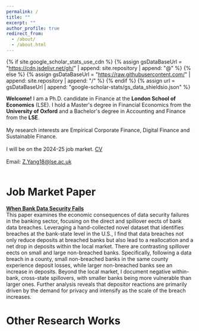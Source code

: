 ```yaml
---
permalink: /
title: ""
excerpt: ""
author_profile: true
redirect_from: 
  - /about/
  - /about.html
---
```


{% if site.google_scholar_stats_use_cdn %}
{% assign gsDataBaseUrl = "https://cdn.jsdelivr.net/gh/" | append: site.repository | append: "@" %}
{% else %}
{% assign gsDataBaseUrl = "https://raw.githubusercontent.com/" | append: site.repository | append: "/" %}
{% endif %}
{% assign url = gsDataBaseUrl | append: "google-scholar-stats/gs_data_shieldsio.json" %}

<span class='anchor' id='about-me'></span>

**Welcome!** I am a Ph.D. candidate in Finance at the **London School of Economics** (LSE). I hold a Master's degree in Financial Economics from the **University of Oxford** and a Bachelor's degree in Accounting and Finance from the **LSE**.
<br>
<br>
My research interests are Empirical Corporate Finance, Digital Finance and Sustainable Finance.
<br>
<br>
I will be on the 2024-25 job market. [CV](../assets/CV_ZheyuanYang.pdf)
<br>
<br>
Email: [Z.Yang18@lse.ac.uk](mailto:Z.Yang18@lse.ac.uk)
<br>
<br>
# Job Market Paper
[**When Bank Data Security Fails**](https://papers.ssrn.com/sol3/papers.cfm?abstract_id=5031565)
<br>
This paper examines the economic consequences of data security failures in the banking sector, focusing on the direct and spillover e ects of bank data breaches. Leveraging a hand-collected novel dataset that identifies breaches at the bank-state level in the U.S., I find that data breaches not only reduce deposits at breached banks but also lead to a reallocation and a net drop in deposits within the local market. There are contrasting spillover e ects on small and large non-breached banks. Specifically, following a data breach in a county, small non-breached banks in the same county experience deposit losses, while larger non-breached banks see an increase in deposits. Beyond the local market, I document negative within-bank, cross-state spillovers, with smaller banks being more vulnerable than larger ones. Further analysis reveals that depositor reactions are primarily driven by the demand for privacy and intensify as the scale of the breach increases.
<br>
# Other Research Works

